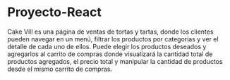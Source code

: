 # Proyecto-React
Cake Vill es una página de ventas de tortas y tartas, donde los clientes pueden navegar en un menú, filtrar los productos por categorías y ver el detalle de cada uno de ellos. Puede elegir los productos deseados y agregarlos al carrito de compras donde visualizará la cantidad total de productos agregados, el precio total y manipular la cantidad de productos desde el mismo carrito de compras.
